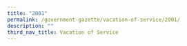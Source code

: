 ```yaml
---
title: "2001"
permalink: /government-gazette/vacation-of-service/2001/
description: ""
third_nav_title: Vacation of Service
---
```

